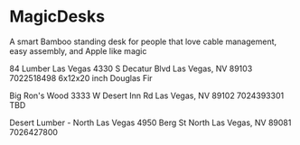 # MagicDesks
A smart Bamboo standing desk for people that love cable management, easy assembly, and Apple like magic


84 Lumber Las Vegas 
4330 S Decatur Blvd
Las Vegas, NV 89103
7022518498
6x12x20 inch Douglas Fir

Big Ron's Wood
3333 W Desert Inn Rd
Las Vegas, NV 89102
7024393301
TBD

Desert Lumber - North Las Vegas
4950 Berg St
North Las Vegas, NV 89081
7026427800